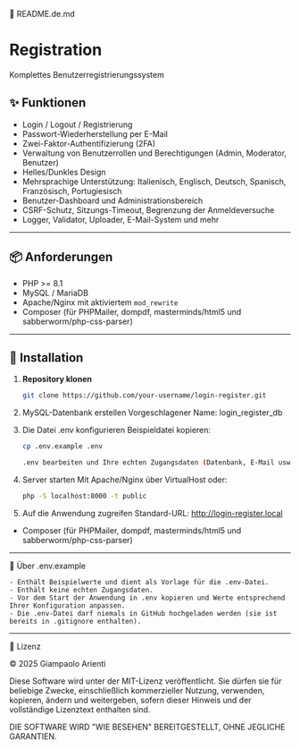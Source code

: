 📄 README.de.md

# Registration

Komplettes Benutzerregistrierungssystem

## ✨ Funktionen

- Login / Logout / Registrierung
- Passwort-Wiederherstellung per E-Mail
- Zwei-Faktor-Authentifizierung (2FA)
- Verwaltung von Benutzerrollen und Berechtigungen (Admin, Moderator, Benutzer)
- Helles/Dunkles Design
- Mehrsprachige Unterstützung: Italienisch, Englisch, Deutsch, Spanisch, Französisch, Portugiesisch
- Benutzer-Dashboard und Administrationsbereich
- CSRF-Schutz, Sitzungs-Timeout, Begrenzung der Anmeldeversuche
- Logger, Validator, Uploader, E-Mail-System und mehr

---

## 📦 Anforderungen

- PHP >= 8.1
- MySQL / MariaDB
- Apache/Nginx mit aktiviertem `mod_rewrite`
- Composer (für PHPMailer, dompdf, masterminds/html5 und sabberworm/php-css-parser)

---

## 🚀 Installation

1. **Repository klonen**
   ```bash
   git clone https://github.com/your-username/login-register.git
   
2. MySQL-Datenbank erstellen
	Vorgeschlagener Name: login_register_db
	
3. Die Datei .env konfigurieren
	Beispieldatei kopieren:
	
	```bash
	cp .env.example .env

	.env bearbeiten und Ihre echten Zugangsdaten (Datenbank, E-Mail usw.) einfügen.
	
4. Server starten
	Mit Apache/Nginx über VirtualHost oder:
	
	```bash
	php -S localhost:8000 -t public
	
5. Auf die Anwendung zugreifen
	Standard-URL: http://login-register.local
- Composer (für PHPMailer, dompdf, masterminds/html5 und sabberworm/php-css-parser)

---
	
📄 Über .env.example

	- Enthält Beispielwerte und dient als Vorlage für die .env-Datei.
	- Enthält keine echten Zugangsdaten.
	- Vor dem Start der Anwendung in .env kopieren und Werte entsprechend Ihrer Konfiguration anpassen.
	- Die .env-Datei darf niemals in GitHub hochgeladen werden (sie ist bereits in .gitignore enthalten).

---
	
🧾 Lizenz

© 2025 Giampaolo Arienti

Diese Software wird unter der MIT-Lizenz veröffentlicht. Sie dürfen sie für beliebige Zwecke, einschließlich kommerzieller Nutzung, verwenden, kopieren, ändern und weitergeben, sofern dieser Hinweis und der vollständige Lizenztext enthalten sind.

DIE SOFTWARE WIRD "WIE BESEHEN" BEREITGESTELLT, OHNE JEGLICHE GARANTIEN.
